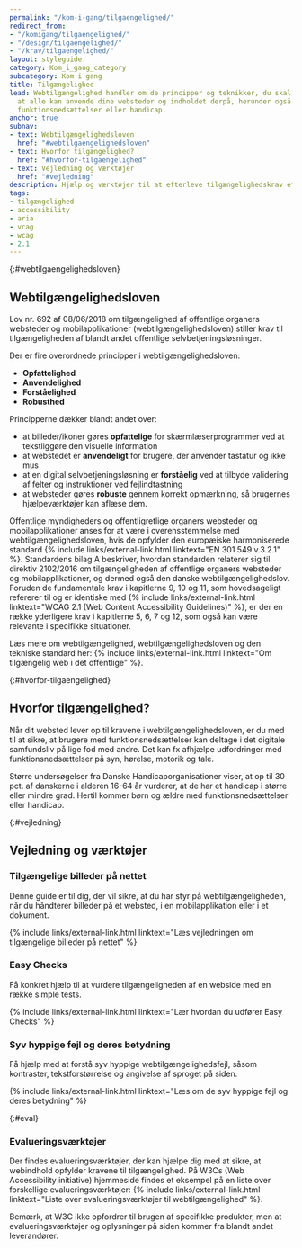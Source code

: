 ```yaml
---
permalink: "/kom-i-gang/tilgaengelighed/"
redirect_from:
- "/komigang/tilgaengelighed/"
- "/design/tilgaengelighed/"
- "/krav/tilgaengelighed/"
layout: styleguide
category: Kom_i_gang_category
subcategory: Kom i gang
title: Tilgængelighed
lead: Webtilgængelighed handler om de principper og teknikker, du skal følge, for
  at alle kan anvende dine websteder og indholdet derpå, herunder også brugere med
  funktionsnedsættelser eller handicap.
anchor: true
subnav:
- text: Webtilgængelighedsloven
  href: "#webtilgaengelighedsloven"
- text: Hvorfor tilgængelighed? 
  href: "#hvorfor-tilgaengelighed"
- text: Vejledning og værktøjer
  href: "#vejledning"
description: Hjælp og værktøjer til at efterleve tilgængelighedskrav efter den europæiske standard EN 301 549 v.3.2.1.
tags:
- tilgængelighed
- accessibility
- aria
- vcag
- wcag
- 2.1
---
```


{:#webtilgaengelighedsloven}
## Webtilgængelighedsloven

Lov nr. 692 af 08/06/2018 om tilgængelighed af offentlige organers websteder og mobilapplikationer (webtilgængelighedsloven) stiller krav til tilgængeligheden af blandt andet offentlige selvbetjeningsløsninger. 

Der er fire overordnede principper i webtilgængelighedsloven:

- <strong>Opfattelighed</strong>
- <strong>Anvendelighed</strong>
- <strong>Forståelighed</strong>
- <strong>Robusthed</strong>

Principperne dækker blandt andet over:

- at billeder/ikoner gøres <strong>opfattelige</strong> for skærmlæserprogrammer ved at tekstliggøre den visuelle information 
- at webstedet er <strong>anvendeligt</strong> for brugere, der anvender tastatur og ikke mus 
- at en digital selvbetjeningsløsning er <strong>forståelig</strong> ved at tilbyde validering af felter og instruktioner ved fejlindtastning 
- at websteder gøres <strong>robuste</strong> gennem korrekt opmærkning, så brugernes hjælpeværktøjer kan aflæse dem. 

Offentlige myndigheders og offentligretlige organers websteder og mobilapplikationer anses for at være i overensstemmelse med webtilgængelighedsloven, hvis de opfylder den europæiske harmoniserede standard {% include links/external-link.html linktext="EN 301 549 v.3.2.1" %}. Standardens bilag A beskriver, hvordan standarden relaterer sig til direktiv 2102/2016 om tilgængeligheden af offentlige organers websteder og mobilapplikationer, og dermed også den danske webtilgængelighedslov. Foruden de fundamentale krav i kapitlerne 9, 10 og 11, som hovedsageligt refererer til og er identiske med {% include links/external-link.html linktext="WCAG 2.1 (Web Content Accessibility Guidelines)" %}, er der en række yderligere krav i kapitlerne 5, 6, 7 og 12, som også kan være relevante i specifikke situationer. 

Læs mere om webtilgængelighed, webtilgængelighedsloven og den tekniske standard her: {% include links/external-link.html linktext="Om tilgængelig web i det offentlige" %}.

{:#hvorfor-tilgaengelighed}
## Hvorfor tilgængelighed? 

Når dit websted lever op til kravene i webtilgængelighedsloven, er du med til at sikre, at brugere med funktionsnedsættelser kan deltage i det digitale samfundsliv på lige fod med andre. Det kan fx afhjælpe udfordringer med funktionsnedsættelser på syn, hørelse, motorik og tale. 

Større undersøgelser fra Danske Handicaporganisationer viser, at op til 30 pct. af danskerne i alderen 16-64 år vurderer, at de har et handicap i større eller mindre grad. Hertil kommer børn og ældre med funktionsnedsættelser eller handicap. 

{:#vejledning}
## Vejledning og værktøjer 

### Tilgængelige billeder på nettet 

Denne guide er til dig, der vil sikre, at du har styr på webtilgængeligheden, når du håndterer billeder på et websted, i en mobilapplikation eller i et dokument. 

{% include links/external-link.html linktext="Læs vejledningen om tilgængelige billeder på nettet" %}

### Easy Checks 

Få konkret hjælp til at vurdere tilgængeligheden af en webside med en række simple tests. 

{% include links/external-link.html linktext="Lær hvordan du udfører Easy Checks" %}

### Syv hyppige fejl og deres betydning 

Få hjælp med at forstå syv hyppige webtilgængelighedsfejl, såsom kontraster, tekstforstørrelse og angivelse af sproget på siden. 

{% include links/external-link.html linktext="Læs om de syv hyppige fejl og deres betydning" %}

{:#eval}
### Evalueringsværktøjer

Der findes evalueringsværktøjer, der kan hjælpe dig med at sikre, at webindhold opfylder kravene til tilgængelighed. På W3Cs (Web Accessibility initiative) hjemmeside findes et eksempel på en liste over forskellige evalueringsværktøjer: {% include links/external-link.html linktext="Liste over evalueringsværktøjer til webtilgængelighed" %}.

Bemærk, at W3C ikke opfordrer til brugen af specifikke produkter, men at evalueringsværktøjer og oplysninger på siden kommer fra blandt andet leverandører.